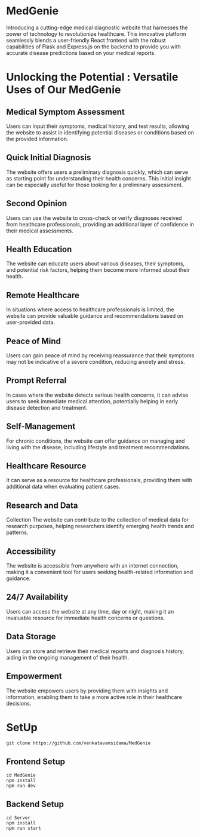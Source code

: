 # MedGenie
Introducing a  cutting-edge medical diagnostic website that harnesses the power of technology to revolutionize healthcare. 
This innovative platform seamlessly blends a user-friendly React frontend with the robust capabilities  of Flask and Express.js
on the backend to provide you with accurate disease predictions based on your medical reports.

# Unlocking the Potential : Versatile Uses of Our MedGenie

## Medical Symptom Assessment 
Users can input their symptoms, medical history, and test results, allowing the website to assist in identifying potential diseases or conditions based on the provided information.

## Quick Initial Diagnosis 
The website offers users a preliminary diagnosis quickly, which can serve as  starting point for understanding their health concerns. This initial insight can be especially useful for those looking for a preliminary assessment.

## Second Opinion 
Users can use the website to cross-check or verify diagnoses received from healthcare professionals, providing an additional layer of confidence in their medical assessments.

## Health Education 
The website can educate users about various diseases, their symptoms, and potential risk factors, helping them become more informed about their health.

## Remote Healthcare 
In situations where access to healthcare professionals is limited, the website can provide valuable guidance and recommendations based on user-provided data.

## Peace of Mind 
Users can gain peace of mind by receiving reassurance that their symptoms may not be indicative of a severe condition, reducing anxiety and stress.

## Prompt Referral 
In cases where the website detects serious health concerns, it can advise users to seek immediate medical attention, potentially helping in early disease detection and treatment.

## Self-Management
For chronic conditions, the website can offer guidance on managing and living with the disease, including lifestyle and treatment recommendations.

## Healthcare Resource
It can serve as a resource for healthcare professionals, providing them with additional data when evaluating patient cases.

## Research and Data 
Collection The website can contribute to the collection of medical data for research purposes, helping researchers identify emerging health trends and patterns.

## Accessibility 
The website is accessible from anywhere with an internet connection, making it a convenient tool for users seeking health-related information and guidance.

## 24/7 Availability
Users can access the website at any time, day or night, making it an invaluable resource for immediate health concerns or questions.

## Data Storage
Users can store and retrieve their medical reports and diagnosis history, aiding in the ongoing management of their health.

## Empowerment
The website empowers users by providing them with insights and information, enabling them to take a more active role in their healthcare decisions.

# SetUp
 `git clone https://github.com/venkatavamsidama/MedGenie`
## Frontend Setup
 `cd MedGenie ` <br>
 `npm install` <br>
 `npm run dev` <br>
## Backend Setup
 `cd Server` <br>
 `npm install` <br>
 `npm run start` <br>


 

